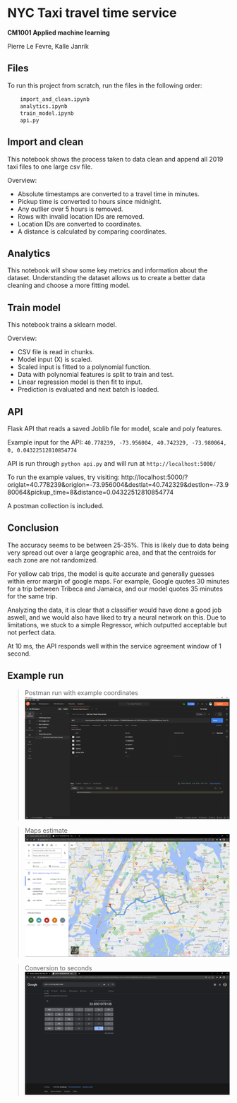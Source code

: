 # NYC Taxi travel time service
**CM1001 Applied machine learning**

Pierre Le Fevre, Kalle Janrik

## Files
To run this project from scratch, run the files in the following order:
```
    import_and_clean.ipynb
    analytics.ipynb
    train_model.ipynb
    api.py
```

## Import and clean
This notebook shows the process taken to data clean and append all 2019 taxi files to one large csv file. 

Overview:
- Absolute timestamps are converted to a travel time in minutes.
- Pickup time is converted to hours since midnight.
- Any outlier over 5 hours is removed.
- Rows with invalid location IDs are removed.
- Location IDs are converted to coordinates.
- A distance is calculated by comparing coordinates.


## Analytics

This notebook will show some key metrics and information about the dataset. Understanding the dataset allows us to create a better data cleaning and choose a more fitting model.

## Train model

This notebook trains a sklearn model.

Overview:
- CSV file is read in chunks.
- Model input (X) is scaled.
- Scaled input is fitted to a polynomial function.
- Data with polynomial features is split to train and test.
- Linear regression model is then fit to input.
- Prediction is evaluated and next batch is loaded.

## API
Flask API that reads a saved Joblib file for model, scale and poly features.

Example input for the API: 
`40.778239, -73.956004, 40.742329, -73.980064, 0, 0.04322512810854774`

API is run through `python api.py` and will run at `http://localhost:5000/`

To run the example values, try visiting: http://localhost:5000/?origlat=40.778239&origlon=-73.956004&destlat=40.742329&destlon=-73.980064&pickup_time=8&distance=0.04322512810854774

A postman collection is included.

## Conclusion

The accuracy seems to be between 25-35%. This is likely due to data being very spread out over a large geographic area, and that the centroids for each zone are not randomized. 

For yellow cab trips, the model is quite accurate and generally guesses within error margin of google maps. For example, Google quotes 30 minutes for a trip between Tribeca and Jamaica, and our model quotes 35 minutes for the same trip.

Analyzing the data, it is clear that a classifier would have done a good job aswell, and we would also have liked to try a neural network on this.
Due to limitations, we stuck to a simple Regressor, which outputted acceptable but not perfect data.

At 10 ms, the API responds well within the service agreement window of 1 second.


## Example run

> Postman run with example coordinates
![Postman](img_postman.png)

> Maps estimate
![Google Maps](img_maps.png)

> Conversion to seconds
![Calculator](img_calc.png)